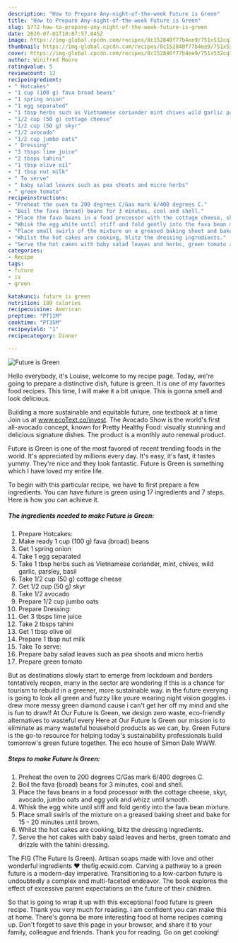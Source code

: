 ```yaml
---
description: "How to Prepare Any-night-of-the-week Future is Green"
title: "How to Prepare Any-night-of-the-week Future is Green"
slug: 5772-how-to-prepare-any-night-of-the-week-future-is-green
date: 2020-07-01T10:07:57.045Z
image: https://img-global.cpcdn.com/recipes/8c152840f77b4ee9/751x532cq70/future-is-green-recipe-main-photo.jpg
thumbnail: https://img-global.cpcdn.com/recipes/8c152840f77b4ee9/751x532cq70/future-is-green-recipe-main-photo.jpg
cover: https://img-global.cpcdn.com/recipes/8c152840f77b4ee9/751x532cq70/future-is-green-recipe-main-photo.jpg
author: Winifred Moore
ratingvalue: 5
reviewcount: 12
recipeingredient:
- " Hotcakes"
- "1 cup (100 g) fava broad beans"
- "1 spring onion"
- "1 egg separated"
- "1 tbsp herbs such as Vietnamese coriander mint chives wild garlic parsley basil"
- "1/2 cup (50 g) cottage cheese"
- "1/2 cup (50 g) skyr"
- "1/2 avocado"
- "1/2 cup jumbo oats"
- " Dressing"
- "3 tbsps lime juice"
- "2 tbsps tahini"
- "1 tbsp olive oil"
- "1 tbsp nut milk"
- " To serve"
- " baby salad leaves such as pea shoots and micro herbs"
- " green tomato"
recipeinstructions:
- "Preheat the oven to 200 degrees C/Gas mark 6/400 degrees C."
- "Boil the fava (broad) beans for 3 minutes, cool and shell."
- "Place the fava beans in a food processor with the cottage cheese, skyr, avocado, jumbo oats and egg yolk and whizz until smooth."
- "Whisk the egg white until stiff and fold gently into the fava bean mixture."
- "Place small swirls of the mixture on a greased baking sheet and bake for 15 - 20 minutes until brown."
- "Whilst the hot cakes are cooking, blitz the dressing ingredients."
- "Serve the hot cakes with baby salad leaves and herbs, green tomato and drizzle with the tahini dressing."
categories:
- Recipe
tags:
- future
- is
- green

katakunci: future is green 
nutrition: 199 calories
recipecuisine: American
preptime: "PT11M"
cooktime: "PT35M"
recipeyield: "1"
recipecategory: Dinner

---
```



![Future is Green](https://img-global.cpcdn.com/recipes/8c152840f77b4ee9/751x532cq70/future-is-green-recipe-main-photo.jpg)

Hello everybody, it's Louise, welcome to my recipe page. Today, we're going to prepare a distinctive dish, future is green. It is one of my favorites food recipes. This time, I will make it a bit unique. This is gonna smell and look delicious.

Building a more sustainable and equitable future, one textbook at a time Join us at www.ecoText.co/invest. The Avocado Show is the world&#39;s first all-avocado concept, known for Pretty Healthy Food: visually stunning and delicious signature dishes. The product is a monthly auto renewal product.

Future is Green is one of the most favored of recent trending foods in the world. It's appreciated by millions every day. It's easy, it's fast, it tastes yummy. They're nice and they look fantastic. Future is Green is something which I have loved my entire life.


To begin with this particular recipe, we have to first prepare a few ingredients. You can have future is green using 17 ingredients and 7 steps. Here is how you can achieve it.

<!--inarticleads1-->

##### The ingredients needed to make Future is Green:

1. Prepare  Hotcakes:
1. Make ready 1 cup (100 g) fava (broad) beans
1. Get 1 spring onion
1. Take 1 egg separated
1. Take 1 tbsp herbs such as Vietnamese coriander, mint, chives, wild garlic, parsley, basil
1. Take 1/2 cup (50 g) cottage cheese
1. Get 1/2 cup (50 g) skyr
1. Take 1/2 avocado
1. Prepare 1/2 cup jumbo oats
1. Prepare  Dressing:
1. Get 3 tbsps lime juice
1. Take 2 tbsps tahini
1. Get 1 tbsp olive oil
1. Prepare 1 tbsp nut milk
1. Take  To serve:
1. Prepare  baby salad leaves such as pea shoots and micro herbs
1. Prepare  green tomato


But as destinations slowly start to emerge from lockdown and borders tentatively reopen, many in the sector are wondering if this is a chance for tourism to rebuild in a greener, more sustainable way. in the future everying is going to look all green and fuzzy like youre wearing night vision goggles. i drew more messy green diamond cause i can&#39;t get her off my mind and she is fun to draw!! At Our Future Is Green, we design zero waste, eco-friendly alternatives to wasteful every Here at Our Future Is Green our mission is to eliminate as many wasteful household products as we can, by. Green Future is the go-to resource for helping today&#39;s sustainability professionals build tomorrow&#39;s green future together. The eco house of Simon Dale WWW. 

<!--inarticleads2-->

##### Steps to make Future is Green:

1. Preheat the oven to 200 degrees C/Gas mark 6/400 degrees C.
1. Boil the fava (broad) beans for 3 minutes, cool and shell.
1. Place the fava beans in a food processor with the cottage cheese, skyr, avocado, jumbo oats and egg yolk and whizz until smooth.
1. Whisk the egg white until stiff and fold gently into the fava bean mixture.
1. Place small swirls of the mixture on a greased baking sheet and bake for 15 - 20 minutes until brown.
1. Whilst the hot cakes are cooking, blitz the dressing ingredients.
1. Serve the hot cakes with baby salad leaves and herbs, green tomato and drizzle with the tahini dressing.


The FIG (The Future Is Green). Artisan soaps made with love and other wonderful ingredients ❤️ thefig.ecwid.com. Carving a pathway to a green future is a modern-day imperative. Transitioning to a low-carbon future is undoubtedly a complex and multi-faceted endeavor. The book explores the effect of excessive parent expectations on the future of their children. 

So that is going to wrap it up with this exceptional food future is green recipe. Thank you very much for reading. I am confident you can make this at home. There's gonna be more interesting food at home recipes coming up. Don't forget to save this page in your browser, and share it to your family, colleague and friends. Thank you for reading. Go on get cooking!
